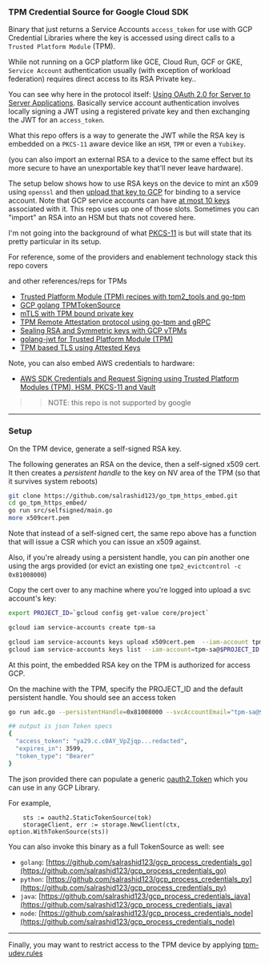 ### TPM Credential Source for Google Cloud SDK

Binary that just returns a Service Accounts `access_token` for use with GCP Credential Libraries where the key is accessed using direct calls to a `Trusted Platform Module` (TPM).

While not running on a GCP platform like GCE, Cloud Run, GCF or GKE, `Service Account` authentication usually (with exception of workload federation) requires direct access to its RSA Private key.. 

You can see why here in the protocol itself: [Using OAuth 2.0 for Server to Server Applications](https://developers.google.com/identity/protocols/oauth2/service-account#authorizingrequests).  Basically service account authentication involves locally signing a JWT using a registered private key and then exchanging the JWT for an `access_token`.

What this repo offers is a way to generate the JWT while the RSA key is embedded on a `PKCS-11` aware device like an `HSM`, `TPM` or even a `Yubikey`.

(you can also import an external RSA to a device to the same effect but its more secure to have an unexportable key that'll never leave hardware).

The setup below shows how to use RSA keys on the device  to mint an x509 using `openssl` and then [upload that key to GCP](https://cloud.google.com/iam/docs/keys-upload#uploading) for binding to a service account.  Note that GCP service accounts can have [at most 10 keys](https://cloud.google.com/iam/quotas) associated with it.  This repo uses up one of those slots.  Sometimes you can "import" an RSA into an HSM but thats not covered here.

I'm not going into the background of what [PKCS-11](https://en.wikipedia.org/wiki/PKCS_11) is but will state that its pretty particular in its setup.

For reference, some of the providers and enablement technology stack this repo covers

and other references/reps for TPMs

* [Trusted Platform Module (TPM) recipes with tpm2_tools and go-tpm](https://github.com/salrashid123/tpm2)
* [GCP golang TPMTokenSource](https://github.com/salrashid123/oauth2/blob/master/README.md#usage-tpmtokensource)
* [mTLS with TPM bound private key](https://github.com/salrashid123/go_tpm_https_embed)
* [TPM Remote Attestation protocol using go-tpm and gRPC](https://github.com/salrashid123/go_tpm_remote_attestation)
* [Sealing RSA and Symmetric keys with GCP vTPMs](https://github.com/salrashid123/gcp_tpm_sealed_keys)
* [golang-jwt for Trusted Platform Module (TPM)](https://github.com/salrashid123/golang-jwt-tpm)
* [TPM based TLS using Attested Keys](https://github.com/salrashid123/tls_ak)


Note, you can also embed AWS credentials to hardware:

* [AWS SDK Credentials and Request Signing using Trusted Platform Modules (TPM), HSM, PKCS-11 and Vault](https://github.com/salrashid123/aws_hmac)


>> NOTE: this repo is not supported by google

---

### Setup


On the TPM device, generate a self-signed  RSA key.

The following generates an RSA on the device, then a self-signed x509 cert.  It then creates a _persistent handle_ to the key on NV area of the TPM (so that it survives system reboots)

```bash
git clone https://github.com/salrashid123/go_tpm_https_embed.git
cd go_tpm_https_embed/
go run src/selfsigned/main.go 
more x509cert.pem 
```

Note that instead of a self-signed cert, the same repo above has a function that will issue a CSR which you can issue an x509 against.  

Also, if you're already using a persistent handle, you can pin another one using the args provided (or evict an existing one `tpm2_evictcontrol -c 0x81008000`)


Copy the cert over to any machine where you're logged into upload a svc account's key:


```bash
export PROJECT_ID=`gcloud config get-value core/project`

gcloud iam service-accounts create tpm-sa

gcloud iam service-accounts keys upload x509cert.pem  --iam-account tpm-sa@$PROJECT_ID.iam.gserviceaccount.com
gcloud iam service-accounts keys list --iam-account=tpm-sa@$PROJECT_ID.iam.gserviceaccount.com
```

At this point, the embedded RSA key on the TPM is authorized for access GCP.


On the machine with the TPM, specify the PROJECT_ID and the default persistent handle.  You should see an access token
```bash
go run adc.go --persistentHandle=0x81008000 --svcAccountEmail="tpm-sa@$PROJECT_ID.iam.gserviceaccount.com"

## output is json Token specs
{
  "access_token": "ya29.c.c0AY_VpZjqp...redacted",
  "expires_in": 3599,
  "token_type": "Bearer"
}
```



The json provided there can populate a generic [oauth2.Token](https://pkg.go.dev/golang.org/x/oauth2@v0.12.0#Token) which you can use in any GCP Library.

For example,

```golang
	sts := oauth2.StaticTokenSource(tok)
	storageClient, err := storage.NewClient(ctx, option.WithTokenSource(sts))
```

You can also invoke this binary as a full TokenSource as well:  see

* `golang`: [https://github.com/salrashid123/gcp_process_credentials_go](https://github.com/salrashid123/gcp_process_credentials_go)
* `python`: [https://github.com/salrashid123/gcp_process_credentials_py](https://github.com/salrashid123/gcp_process_credentials_py)
* `java`: [https://github.com/salrashid123/gcp_process_credentials_java](https://github.com/salrashid123/gcp_process_credentials_java)
* `node`: [https://github.com/salrashid123/gcp_process_credentials_node](https://github.com/salrashid123/gcp_process_credentials_node)

---



Finally, you may want to restrict access to the TPM device by applying [tpm-udev.rules](https://github.com/salrashid123/tpm2#non-root-access-to-in-kernel-resource-manager-devtpmrm0-usint-tpm2-tss)


